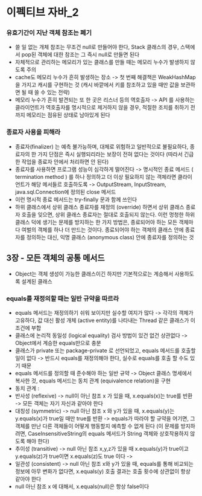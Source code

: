 # 이펙티브 자바_2
### 유효기간이 지난 객체 참조는 폐기
* 쓸 일 없는 개체 참조는 무조건 null로 만들어야 한다, Stack 클래스의 경우, 스택에서 pop된 객체에 대한 참조는 그 즉시 null로 만들면 된다
* 자체적으로 관리하는 메모리가 있는 클래스를 만들 때는 메모리 누수가 발생하지 않도록 주의
* cache도 메모리 누수가 흔히 발생하는 장소 -> 첫 번째 해결책은 WeakHashMap을 가지고 캐시를 구현하는 것 (캐시 바깥에서 키를 참조하고 있을 때만 값을 보관하면 될 때 쓸 수 있는 전략)
* 메모리 누수가 흔히 발견되는 또 한 곳은 리스너 등의 역호출자 -> API 를 사용하는 클라이언트가 역호출자를 명시적으로 제거하지 않을 경우, 적절한 조치를 취하기 전까지 메모리는 점유된 상태로 남아있게 된다

### 종료자 사용을 피해라
* 종료자(finalizer) 는 예측 불가능하며, 대체로 위험하고 일반적으로 불필요하다, 종료자의 한 가지 단점은 즉시 실행되리라는 보장이 전혀 없다는 것이다 (따라서 긴급한 작업을 종료자 안에서 처리하면 안 된다)
* 종료자를 사용하면 프로그램 성능이 심각하게 떨어진다 -> 명시적인 종료 메서드 ( termination method ) 를 하나 정의하고 더 이상 필요하지 않는 객체라면 클라이언트가 해당 메서들르 호출하도록 -> OutputStream, InputStream, java.sql.Connection에 정의된 close 메서드
* 이런 명시적 종료 메서드는 try-finally 문과 함께 쓰인다
* 하위 클래스에서 상위 클래스 종료자를 재정의 (override) 하면서 상위 클래스 종료자 호출을 잊으면, 상위 클래스 종료자는 절대로 호출되지 않는다. 이런 멍청한 하위 클래스 덕에 생기는 문제를 방지하는 한 가지 방법은, 종료되어야 하는 모든 객체마다 여벌의 객체를 하나 더 만드는 것이다. 종료되어야 하는 객체의 클래스 안에 종료자를 정의하는 대신, 익명 클래스 (anonymous class) 안에 종료자를 정의하는 것 

## 3장 -  모든 객체의 공통 메서드
* Object는 객체 생성이 가능한 클래스이긴 하지만 기본적으로는 계승해서 사용하도록 설계된 클래스

###  equals를 재정의할 때는 일반 규약을 따르라
* equals 메서드는 재정의하기 쉬워 보이지만 실수할 여지가 많다 -> 각각의 객체가 고유하다, 값 대신 활성 개체 (active entity)를 나타내는 Thread 같은 클래스가 이 조건에 부합
* 클래스에 논리적 동일성 (logical equality) 검사 방법이 있건 없건 상관없다 -> Object에서 계승한 equals만으로 충분
* 클래스가 private 또는 package-private 로 선언되었고, equals 메서드를 호출할 일이 없다 -> 반드시 equals를 재정의해야 한다, 실수로 equals를 호출 할 수도 있기 때문
* equals 메서드를 정의할 때 준수해야 하는 일반 규약 -> Object 클래스 명세에서 복사한 것, equals 메서드는 동치 관계 (equivalence relation)을 구현 
* 동치 관계 : 
* 반사성 (reflexive) -> null이 아닌 참조 x 가 있을 때, x.equals(x)는 true를 반환 -> 모든 객체는 자기 자신과 같아야 한다
* 대칭성 (symmetric) -> null 아닌 참조 x 와 y가 있을 때, x.equals(y)는 y.equals(x)가 true일 때만 true를 반환 -> equals가 따라야 할 규약을 어기면, 그 객체를 만난 다른 객체들이 어떻게 행동할지 예측할 수 없게 된다 (이 문제를 방지하려면, CaseInsensitiveString의 equals 메서드가 String 객체와 상호작용하지 않도록 해야 한다)
* 추이성 (transitive) -> null 아닌 참조 x,y,z가 있을 때 x.equals(y)가 true이고 y.equals(z)가 true이면 x.equals(z)도 true 이다 -> 
* 일관성 (consistent) -> null 아닌 참조 x와  y가 있을 때, equals를 통해 비교되는 정보에 아무 변화가 없다면, x.equals(y) 호출 결과는 호출 횟수에 상관없이 항상 같아야 한다
* null 아닌 참조 x 에 대해서, x.equals(null)은 항상 false이다



